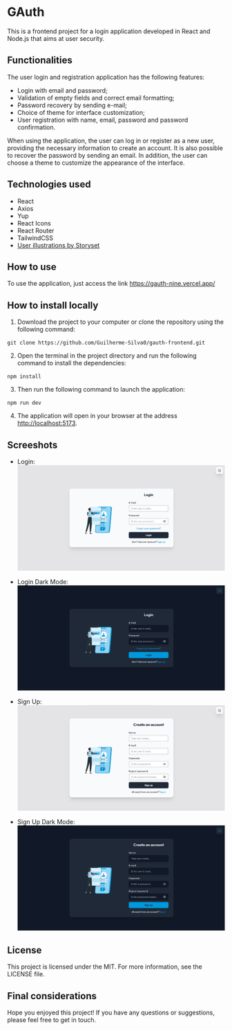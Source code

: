 # GAuth

This is a frontend project for a login application developed in React and Node.js that aims at user security.

## Functionalities

The user login and registration application has the following features:

- Login with email and password;
- Validation of empty fields and correct email formatting;
- Password recovery by sending e-mail;
- Choice of theme for interface customization;
- User registration with name, email, password and password confirmation.

When using the application, the user can log in or register as a new user, providing the necessary information to create an account. It is also possible to recover the password by sending an email. In addition, the user can choose a theme to customize the appearance of the interface.

## Technologies used

- React
- Axios
- Yup
- React Icons
- React Router
- TailwindCSS
- <a href="https://storyset.com/user">User illustrations by Storyset</a>

## How to use

To use the application, just access the link https://gauth-nine.vercel.app/

## How to install locally

1. Download the project to your computer or clone the repository using the following command:

```Shell
git clone https://github.com/Guilherme-Silva0/gauth-frontend.git
```

2. Open the terminal in the project directory and run the following command to install the dependencies:

```Shell
npm install
```

3. Then run the following command to launch the application:

```Shell
npm run dev
```

4. The application will open in your browser at the address [http://localhost:5173](http://localhost:5173).

## Screeshots

- Login:
  ![Login](./public/screenshot1.png)

- Login Dark Mode:
  ![Login Dark Mode](./public/screenshot2.png)

- Sign Up:
  ![Sign up](./public/screenshot3.png)

- Sign Up Dark Mode:
  ![Sign Up Dar](./public/screenshot4.png)

## License

This project is licensed under the MIT. For more information, see the LICENSE file.

## Final considerations

Hope you enjoyed this project! If you have any questions or suggestions, please feel free to get in touch.

